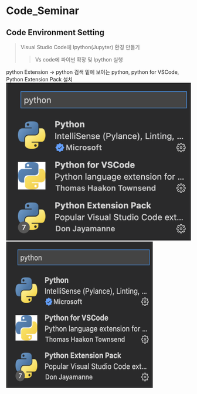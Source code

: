 # Code_Seminar

## Code Environment Setting

> Visual Studio Code에 Ipython(Jupyter) 환경 만들기
> > Vs code에 파이썬 확장 및 Ipython 실행

python Extension -> python 검색
밑에 보이는 python, python for VSCode, Python Extension Pack 설치
![python_extension](images/python_extension.png)
<img src="images/python_extension.png" width="400" height="400">